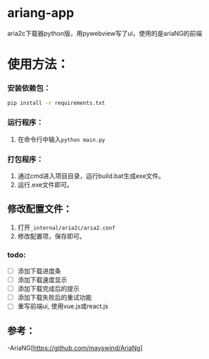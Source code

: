# ariang-app
aria2c下载器python版，用pywebview写了ui，使用的是ariaNG的前端


# 使用方法：
### 安装依赖包：
```bash
pip install -r requirements.txt
```
### 运行程序：  
1. 在命令行中输入`python main.py`
### 打包程序：  
1. 通过cmd进入项目目录，运行build.bat生成exe文件。
2. 运行.exe文件即可。
## 修改配置文件：  
1. 打开`_internal/aria2c/aria2.conf`
2. 修改配置项，保存即可。

### todo:
- [ ] 添加下载进度条
- [ ] 添加下载速度显示
- [ ] 添加下载完成后的提示
- [ ] 添加下载失败后的重试功能
- [ ] 重写前端ui, 使用vue.js或react.js

## 参考：
-AriaNG[https://github.com/mayswind/AriaNg]